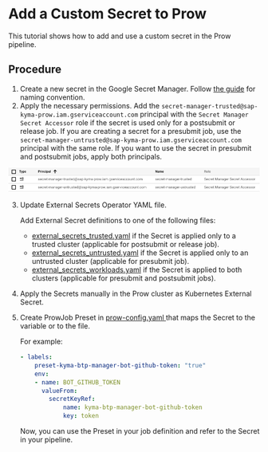 # Add a Custom Secret to Prow

This tutorial shows how to add and use a custom secret in the Prow pipeline.

## Procedure

1. Create a new secret in the Google Secret Manager. Follow [the guide](./how-to-name-secret.md) for naming convention.
2. Apply the necessary permissions. Add the `secret-manager-trusted@sap-kyma-prow.iam.gserviceaccount.com` principal with the `Secret Manager Secret Accessor` role if the secret is used only for a postsubmit or release job. If you are creating a secret for a presubmit job, use the `secret-manager-untrusted@sap-kyma-prow.iam.gserviceaccount.com` principal with the same role. If you want to use the secret in presubmit and postsubmit jobs, apply both principals.


![permissions](./secret-manager-permissions.png)

3. Update External Secrets Operator YAML file.

    Add External Secret definitions to one of the following files:
    - [external_secrets_trusted.yaml](https://github.com/kyma-project/test-infra/blob/main/prow/cluster/resources/external-secrets/external_secrets_trusted.yaml) if the Secret is applied only to a trusted cluster (applicable for postsubmit or release job).
    - [external_secrets_untrusted.yaml](https://github.com/kyma-project/test-infra/blob/main/prow/cluster/resources/external-secrets/external_secrets_untrusted.yaml) if the Secret is applied only to an untrusted cluster (applicable for presubmit job).
    - [external_secrets_workloads.yaml](https://github.com/kyma-project/test-infra/blob/main/prow/cluster/resources/external-secrets/external_secrets_workloads.yaml) if the Secret is applied to both clusters (applicable for presubmit and postsubmit jobs).

4. Apply the Secrets manually in the Prow cluster as Kubernetes External Secret.

5. Create ProwJob Preset in [prow-config.yaml ](../../prow/config.yaml) that maps the Secret to the variable or to the file.

    For example:

    ```yaml
    - labels:
        preset-kyma-btp-manager-bot-github-token: "true"
        env:
        - name: BOT_GITHUB_TOKEN
          valueFrom:
            secretKeyRef:
                name: kyma-btp-manager-bot-github-token
                key: token
    ```

    Now, you can use the Preset in your job definition and refer to the Secret in your pipeline.
